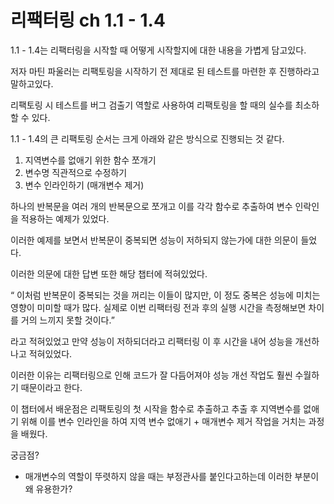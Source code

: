 # 리팩터링 ch 1.1 - 1.4
1.1 - 1.4는 리팩터링을 시작할 때 어떻게 시작할지에 대한 내용을 가볍게 담고있다.

저자 마틴 파울러는 리팩토링을 시작하기 전 제대로 된 테스트를 마련한 후 진행하라고 말하고있다.

리팩토링 시 테스트를 버그 검출기 역할로 사용하여 리팩토링을 할 때의 실수를 최소하할 수 있다.

1.1 - 1.4의 큰 리팩토링 순서는 크게 아래와 같은 방식으로 진행되는 것 같다.

1. 지역변수를 없애기 위한 함수 쪼개기
2. 변수명 직관적으로 수정하기
3. 변수 인라인하기 (매개변수 제거)

하나의 반복문을 여러 개의 반복문으로 쪼개고 이를 각각 함수로 추출하여 변수 인락인을 적용하는 예제가 있었다.

이러한 예제를 보면서 반복문이 중복되면 성능이 저하되지 않는가에 대한 의문이 들었다.

이러한 의문에 대한 답변 또한 해당 챕터에 적혀있었다.

“ 이처럼 반복문이 중복되는 것을 꺼리는 이들이 많지만, 이 정도 중복은 성능에 미치는 영향이 미미할 때가 많다. 실제로 이번 리팩터링 전과 후의 실행 시간을 측정해보면 차이를 거의 느끼지 못할 것이다.” 

라고 적혀있었고 만약 성능이 저하되더라고 리팩터링 이 후 시간을 내어 성능을 개선하나고 적혀있었다.

이러한 이유는 리팩터링으로 인해 코드가 잘 다듬어져야 성능 개선 작업도 훨씬 수월하기 때문이라고 한다.

이 챕터에서 배운점은 리팩토링의 첫 시작을 함수로 추출하고 추출 후 지역변수를 없애기 위해 이를 변수 인라인을 하여 지역 변수 없애기 + 매개변수 제거 작업을 거치는 과정을 배웠다.

궁금점?
- 매개변수의 역할이 뚜렷하지 않을 때는 부정관사를 붙인다고하는데 이러한 부분이 왜 유용한가?

